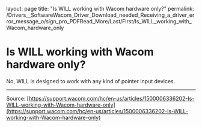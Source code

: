 layout: page
title: "Is WILL working with Wacom hardware only?"
permalink: /Drivers__SoftwareWacom_Driver_Download_needed_Receiving_a_driver_error_message_o/sign_pro_PDFRead_More/Last/First/Is_WILL_working_with_Wacom_hardware_only

# Is WILL working with Wacom hardware only?

No, WILL is designed to work with any kind of pointer input devices.

---
Source: [https://support.wacom.com/hc/en-us/articles/1500006336202-Is-WILL-working-with-Wacom-hardware-only](https://support.wacom.com/hc/en-us/articles/1500006336202-Is-WILL-working-with-Wacom-hardware-only)
